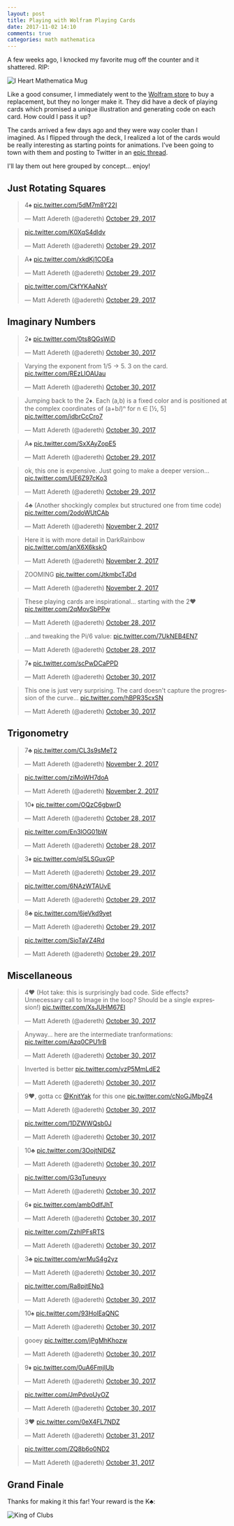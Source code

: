 ```yaml
---
layout: post
title: Playing with Wolfram Playing Cards
date: 2017-11-02 14:10
comments: true
categories: math mathematica
---
```

A few weeks ago, I knocked my favorite mug off the counter and it shattered.  RIP:

![I Heart Mathematica Mug](/images/mug.jpg)

Like a good consumer, I immediately went to the [Wolfram store](https://store.wolfram.com/view/misc/) to buy a replacement, but they no longer make it.  They did have a deck of playing cards which promised a unique illustration and generating code on each card.  How could I pass it up?

The cards arrived a few days ago and they were way cooler than I imagined.  As I flipped through the deck, I realized a lot of the cards would be really interesting as starting points for animations.  I've been going to town with them and posting to Twitter in an [epic thread](https://twitter.com/adereth/status/924409121033428992).

I'll lay them out here grouped by concept... enjoy!

## Just Rotating Squares

<blockquote class="twitter-tweet" data-conversation="none" data-lang="en"><p lang="und" dir="ltr">4♠️ <a href="https://t.co/5dM7m8Y22I">pic.twitter.com/5dM7m8Y22I</a></p>&mdash; Matt Adereth (@adereth) <a href="https://twitter.com/adereth/status/924436924592304128?ref_src=twsrc%5Etfw">October 29, 2017</a></blockquote>
<script async src="https://platform.twitter.com/widgets.js" charset="utf-8"></script>
<blockquote class="twitter-tweet" data-conversation="none" data-lang="en"><p lang="und" dir="ltr"><a href="https://t.co/K0XqS4dldv">pic.twitter.com/K0XqS4dldv</a></p>&mdash; Matt Adereth (@adereth) <a href="https://twitter.com/adereth/status/924437154054381568?ref_src=twsrc%5Etfw">October 29, 2017</a></blockquote>
<script async src="https://platform.twitter.com/widgets.js" charset="utf-8"></script>

<blockquote class="twitter-tweet" data-conversation="none" data-lang="en"><p lang="und" dir="ltr">A♦️ <a href="https://t.co/xkdKj1COEa">pic.twitter.com/xkdKj1COEa</a></p>&mdash; Matt Adereth (@adereth) <a href="https://twitter.com/adereth/status/924773153921843200?ref_src=twsrc%5Etfw">October 29, 2017</a></blockquote>
<script async src="https://platform.twitter.com/widgets.js" charset="utf-8"></script>
<blockquote class="twitter-tweet" data-conversation="none" data-lang="en"><p lang="und" dir="ltr"><a href="https://t.co/CkfYKAaNsY">pic.twitter.com/CkfYKAaNsY</a></p>&mdash; Matt Adereth (@adereth) <a href="https://twitter.com/adereth/status/924773351377137664?ref_src=twsrc%5Etfw">October 29, 2017</a></blockquote>
<script async src="https://platform.twitter.com/widgets.js" charset="utf-8"></script>


## Imaginary Numbers

<blockquote class="twitter-tweet" data-conversation="none" data-lang="en"><p lang="und" dir="ltr">2♦️ <a href="https://t.co/0ts8QGsWiD">pic.twitter.com/0ts8QGsWiD</a></p>&mdash; Matt Adereth (@adereth) <a href="https://twitter.com/adereth/status/924828198369505280?ref_src=twsrc%5Etfw">October 30, 2017</a></blockquote>
<script async src="https://platform.twitter.com/widgets.js" charset="utf-8"></script>
<blockquote class="twitter-tweet" data-conversation="none" data-lang="en"><p lang="en" dir="ltr">Varying the exponent from 1/5 -&gt; 5. 3 on the card. <a href="https://t.co/REzLlOAUau">pic.twitter.com/REzLlOAUau</a></p>&mdash; Matt Adereth (@adereth) <a href="https://twitter.com/adereth/status/924828552704401408?ref_src=twsrc%5Etfw">October 30, 2017</a></blockquote>
<script async src="https://platform.twitter.com/widgets.js" charset="utf-8"></script>
<blockquote class="twitter-tweet" data-conversation="none" data-lang="en"><p lang="en" dir="ltr">Jumping back to the 2♦️. Each (a,b) is a fixed color and is positioned at the complex coordinates of (a+bⅈ)ⁿ for n ∈ [½, 5] <a href="https://t.co/idbrCcCro7">pic.twitter.com/idbrCcCro7</a></p>&mdash; Matt Adereth (@adereth) <a href="https://twitter.com/adereth/status/924842259744407552?ref_src=twsrc%5Etfw">October 30, 2017</a></blockquote>
<script async src="https://platform.twitter.com/widgets.js" charset="utf-8"></script>


<blockquote class="twitter-tweet" data-conversation="none" data-lang="en"><p lang="und" dir="ltr">A♠️ <a href="https://t.co/SxXAyZopE5">pic.twitter.com/SxXAyZopE5</a></p>&mdash; Matt Adereth (@adereth) <a href="https://twitter.com/adereth/status/924440913044049922?ref_src=twsrc%5Etfw">October 29, 2017</a></blockquote>
<script async src="https://platform.twitter.com/widgets.js" charset="utf-8"></script>
<blockquote class="twitter-tweet" data-conversation="none" data-lang="en"><p lang="en" dir="ltr">ok, this one is expensive.  Just going to make a deeper version... <a href="https://t.co/UE6Z97cKo3">pic.twitter.com/UE6Z97cKo3</a></p>&mdash; Matt Adereth (@adereth) <a href="https://twitter.com/adereth/status/924441133949665280?ref_src=twsrc%5Etfw">October 29, 2017</a></blockquote>
<script async src="https://platform.twitter.com/widgets.js" charset="utf-8"></script>


<blockquote class="twitter-tweet" data-conversation="none" data-lang="en"><p lang="en" dir="ltr">4♣️ (Another shockingly complex but structured one from time code) <a href="https://t.co/2odoWUtCAb">pic.twitter.com/2odoWUtCAb</a></p>&mdash; Matt Adereth (@adereth) <a href="https://twitter.com/adereth/status/926103944832598016?ref_src=twsrc%5Etfw">November 2, 2017</a></blockquote>
<script async src="https://platform.twitter.com/widgets.js" charset="utf-8"></script>
<blockquote class="twitter-tweet" data-conversation="none" data-lang="en"><p lang="en" dir="ltr">Here it is with more detail in DarkRainbow <a href="https://t.co/anX6X6kskO">pic.twitter.com/anX6X6kskO</a></p>&mdash; Matt Adereth (@adereth) <a href="https://twitter.com/adereth/status/926104171736055814?ref_src=twsrc%5Etfw">November 2, 2017</a></blockquote>
<script async src="https://platform.twitter.com/widgets.js" charset="utf-8"></script>
<blockquote class="twitter-tweet" data-conversation="none" data-lang="en"><p lang="en" dir="ltr">ZOOMING <a href="https://t.co/JtkmbcTJDd">pic.twitter.com/JtkmbcTJDd</a></p>&mdash; Matt Adereth (@adereth) <a href="https://twitter.com/adereth/status/926104884801298432?ref_src=twsrc%5Etfw">November 2, 2017</a></blockquote>
<script async src="https://platform.twitter.com/widgets.js" charset="utf-8"></script>

<blockquote class="twitter-tweet" data-lang="en"><p lang="en" dir="ltr">These playing cards are inspirational... starting with the 2♥️ <a href="https://t.co/2qMovSbPPw">pic.twitter.com/2qMovSbPPw</a></p>&mdash; Matt Adereth (@adereth) <a href="https://twitter.com/adereth/status/924409121033428992?ref_src=twsrc%5Etfw">October 28, 2017</a></blockquote>
<script async src="https://platform.twitter.com/widgets.js" charset="utf-8"></script>
<blockquote class="twitter-tweet" data-conversation="none" data-lang="en"><p lang="en" dir="ltr">...and tweaking the Pi/6 value: <a href="https://t.co/7UkNEB4EN7">pic.twitter.com/7UkNEB4EN7</a></p>&mdash; Matt Adereth (@adereth) <a href="https://twitter.com/adereth/status/924409333269409797?ref_src=twsrc%5Etfw">October 28, 2017</a></blockquote>
<script async src="https://platform.twitter.com/widgets.js" charset="utf-8"></script>

<blockquote class="twitter-tweet" data-conversation="none" data-lang="en"><p lang="und" dir="ltr">7♠️ <a href="https://t.co/scPwDCaPPD">pic.twitter.com/scPwDCaPPD</a></p>&mdash; Matt Adereth (@adereth) <a href="https://twitter.com/adereth/status/924831970646835200?ref_src=twsrc%5Etfw">October 30, 2017</a></blockquote>
<script async src="https://platform.twitter.com/widgets.js" charset="utf-8"></script>
<blockquote class="twitter-tweet" data-conversation="none" data-lang="en"><p lang="en" dir="ltr">This one is just very surprising. The card doesn&#39;t capture the progression of the curve... <a href="https://t.co/hBPR35cxSN">pic.twitter.com/hBPR35cxSN</a></p>&mdash; Matt Adereth (@adereth) <a href="https://twitter.com/adereth/status/924833015699615744?ref_src=twsrc%5Etfw">October 30, 2017</a></blockquote>
<script async src="https://platform.twitter.com/widgets.js" charset="utf-8"></script>

## Trigonometry

<blockquote class="twitter-tweet" data-conversation="none" data-lang="en"><p lang="und" dir="ltr">7♣️ <a href="https://t.co/CL3s9sMeT2">pic.twitter.com/CL3s9sMeT2</a></p>&mdash; Matt Adereth (@adereth) <a href="https://twitter.com/adereth/status/925930489977847808?ref_src=twsrc%5Etfw">November 2, 2017</a></blockquote>
<script async src="https://platform.twitter.com/widgets.js" charset="utf-8"></script>
<blockquote class="twitter-tweet" data-conversation="none" data-lang="en"><p lang="und" dir="ltr"><a href="https://t.co/ziMoWH7doA">pic.twitter.com/ziMoWH7doA</a></p>&mdash; Matt Adereth (@adereth) <a href="https://twitter.com/adereth/status/925930734036041728?ref_src=twsrc%5Etfw">November 2, 2017</a></blockquote>
<script async src="https://platform.twitter.com/widgets.js" charset="utf-8"></script>


<blockquote class="twitter-tweet" data-conversation="none" data-lang="en"><p lang="und" dir="ltr">10♦️ <a href="https://t.co/OQzC6gbwrD">pic.twitter.com/OQzC6gbwrD</a></p>&mdash; Matt Adereth (@adereth) <a href="https://twitter.com/adereth/status/924412632706162688?ref_src=twsrc%5Etfw">October 28, 2017</a></blockquote>
<script async src="https://platform.twitter.com/widgets.js" charset="utf-8"></script>
<blockquote class="twitter-tweet" data-conversation="none" data-lang="en"><p lang="und" dir="ltr"><a href="https://t.co/En3lOG01bW">pic.twitter.com/En3lOG01bW</a></p>&mdash; Matt Adereth (@adereth) <a href="https://twitter.com/adereth/status/924412789497643009?ref_src=twsrc%5Etfw">October 28, 2017</a></blockquote>
<script async src="https://platform.twitter.com/widgets.js" charset="utf-8"></script>

<blockquote class="twitter-tweet" data-conversation="none" data-lang="en"><p lang="und" dir="ltr">3♦️ <a href="https://t.co/ql5LSGuxGP">pic.twitter.com/ql5LSGuxGP</a></p>&mdash; Matt Adereth (@adereth) <a href="https://twitter.com/adereth/status/924426032244965377?ref_src=twsrc%5Etfw">October 29, 2017</a></blockquote>
<script async src="https://platform.twitter.com/widgets.js" charset="utf-8"></script>
<blockquote class="twitter-tweet" data-conversation="none" data-lang="en"><p lang="und" dir="ltr"><a href="https://t.co/6NAzWTAUvE">pic.twitter.com/6NAzWTAUvE</a></p>&mdash; Matt Adereth (@adereth) <a href="https://twitter.com/adereth/status/924426193369120769?ref_src=twsrc%5Etfw">October 29, 2017</a></blockquote>
<script async src="https://platform.twitter.com/widgets.js" charset="utf-8"></script>

<blockquote class="twitter-tweet" data-conversation="none" data-lang="en"><p lang="und" dir="ltr">8♣️ <a href="https://t.co/6jeVkd9yet">pic.twitter.com/6jeVkd9yet</a></p>&mdash; Matt Adereth (@adereth) <a href="https://twitter.com/adereth/status/924692880114909184?ref_src=twsrc%5Etfw">October 29, 2017</a></blockquote>
<script async src="https://platform.twitter.com/widgets.js" charset="utf-8"></script>
<blockquote class="twitter-tweet" data-conversation="none" data-lang="en"><p lang="und" dir="ltr"><a href="https://t.co/SioTaVZ4Rd">pic.twitter.com/SioTaVZ4Rd</a></p>&mdash; Matt Adereth (@adereth) <a href="https://twitter.com/adereth/status/924692980526546944?ref_src=twsrc%5Etfw">October 29, 2017</a></blockquote>
<script async src="https://platform.twitter.com/widgets.js" charset="utf-8"></script>


## Miscellaneous

<blockquote class="twitter-tweet" data-conversation="none" data-lang="en"><p lang="en" dir="ltr">4♥️ (Hot take: this is surprisingly bad code. Side effects? Unnecessary call to Image in the loop? Should be a single expression!) <a href="https://t.co/XsJUHM67El">pic.twitter.com/XsJUHM67El</a></p>&mdash; Matt Adereth (@adereth) <a href="https://twitter.com/adereth/status/925030749857652736?ref_src=twsrc%5Etfw">October 30, 2017</a></blockquote>
<script async src="https://platform.twitter.com/widgets.js" charset="utf-8"></script>
<blockquote class="twitter-tweet" data-conversation="none" data-lang="en"><p lang="en" dir="ltr">Anyway... here are the intermediate tranformations: <a href="https://t.co/Azq0CPU1rB">pic.twitter.com/Azq0CPU1rB</a></p>&mdash; Matt Adereth (@adereth) <a href="https://twitter.com/adereth/status/925031090250584064?ref_src=twsrc%5Etfw">October 30, 2017</a></blockquote>
<script async src="https://platform.twitter.com/widgets.js" charset="utf-8"></script>
<blockquote class="twitter-tweet" data-conversation="none" data-lang="en"><p lang="en" dir="ltr">Inverted is better <a href="https://t.co/vzP5MmLdE2">pic.twitter.com/vzP5MmLdE2</a></p>&mdash; Matt Adereth (@adereth) <a href="https://twitter.com/adereth/status/925032658941308928?ref_src=twsrc%5Etfw">October 30, 2017</a></blockquote>
<script async src="https://platform.twitter.com/widgets.js" charset="utf-8"></script>


<blockquote class="twitter-tweet" data-conversation="none" data-lang="en"><p lang="en" dir="ltr">9❤️, gotta cc <a href="https://twitter.com/KnitYak?ref_src=twsrc%5Etfw">@KnitYak</a> for this one <a href="https://t.co/cNoGJMbgZ4">pic.twitter.com/cNoGJMbgZ4</a></p>&mdash; Matt Adereth (@adereth) <a href="https://twitter.com/adereth/status/924854571670761472?ref_src=twsrc%5Etfw">October 30, 2017</a></blockquote>
<script async src="https://platform.twitter.com/widgets.js" charset="utf-8"></script>
<blockquote class="twitter-tweet" data-conversation="none" data-lang="en"><p lang="und" dir="ltr"><a href="https://t.co/1DZWWQsb0J">pic.twitter.com/1DZWWQsb0J</a></p>&mdash; Matt Adereth (@adereth) <a href="https://twitter.com/adereth/status/924854816722976768?ref_src=twsrc%5Etfw">October 30, 2017</a></blockquote>
<script async src="https://platform.twitter.com/widgets.js" charset="utf-8"></script>








<blockquote class="twitter-tweet" data-conversation="none" data-lang="en"><p lang="und" dir="ltr">10♣️ <a href="https://t.co/3OojtNlD6Z">pic.twitter.com/3OojtNlD6Z</a></p>&mdash; Matt Adereth (@adereth) <a href="https://twitter.com/adereth/status/924827151362174976?ref_src=twsrc%5Etfw">October 30, 2017</a></blockquote>
<script async src="https://platform.twitter.com/widgets.js" charset="utf-8"></script>
<blockquote class="twitter-tweet" data-lang="en"><p lang="und" dir="ltr"><a href="https://t.co/G3qTuneuyv">pic.twitter.com/G3qTuneuyv</a></p>&mdash; Matt Adereth (@adereth) <a href="https://twitter.com/adereth/status/924827305343516672?ref_src=twsrc%5Etfw">October 30, 2017</a></blockquote>
<script async src="https://platform.twitter.com/widgets.js" charset="utf-8"></script>






<blockquote class="twitter-tweet" data-conversation="none" data-lang="en"><p lang="und" dir="ltr">6♦️ <a href="https://t.co/ambOdlfJhT">pic.twitter.com/ambOdlfJhT</a></p>&mdash; Matt Adereth (@adereth) <a href="https://twitter.com/adereth/status/924846505684475904?ref_src=twsrc%5Etfw">October 30, 2017</a></blockquote>
<script async src="https://platform.twitter.com/widgets.js" charset="utf-8"></script>
<blockquote class="twitter-tweet" data-conversation="none" data-lang="en"><p lang="und" dir="ltr"><a href="https://t.co/ZzhlPFsRTS">pic.twitter.com/ZzhlPFsRTS</a></p>&mdash; Matt Adereth (@adereth) <a href="https://twitter.com/adereth/status/924846654410301441?ref_src=twsrc%5Etfw">October 30, 2017</a></blockquote>
<script async src="https://platform.twitter.com/widgets.js" charset="utf-8"></script>


<blockquote class="twitter-tweet" data-conversation="none" data-lang="en"><p lang="und" dir="ltr">3♣️ <a href="https://t.co/wrMuS4g2yz">pic.twitter.com/wrMuS4g2yz</a></p>&mdash; Matt Adereth (@adereth) <a href="https://twitter.com/adereth/status/924851247475187713?ref_src=twsrc%5Etfw">October 30, 2017</a></blockquote>
<script async src="https://platform.twitter.com/widgets.js" charset="utf-8"></script>
<blockquote class="twitter-tweet" data-conversation="none" data-lang="en"><p lang="und" dir="ltr"><a href="https://t.co/Ra8pjtENp3">pic.twitter.com/Ra8pjtENp3</a></p>&mdash; Matt Adereth (@adereth) <a href="https://twitter.com/adereth/status/924851443332399105?ref_src=twsrc%5Etfw">October 30, 2017</a></blockquote>
<script async src="https://platform.twitter.com/widgets.js" charset="utf-8"></script>




<blockquote class="twitter-tweet" data-conversation="none" data-lang="en"><p lang="und" dir="ltr">10♠️ <a href="https://t.co/93HolEaQNC">pic.twitter.com/93HolEaQNC</a></p>&mdash; Matt Adereth (@adereth) <a href="https://twitter.com/adereth/status/924856311736442880?ref_src=twsrc%5Etfw">October 30, 2017</a></blockquote>
<script async src="https://platform.twitter.com/widgets.js" charset="utf-8"></script>
<blockquote class="twitter-tweet" data-conversation="none" data-lang="en"><p lang="en" dir="ltr">gooey <a href="https://t.co/jPgMhKhozw">pic.twitter.com/jPgMhKhozw</a></p>&mdash; Matt Adereth (@adereth) <a href="https://twitter.com/adereth/status/924857405619429376?ref_src=twsrc%5Etfw">October 30, 2017</a></blockquote>
<script async src="https://platform.twitter.com/widgets.js" charset="utf-8"></script>


<blockquote class="twitter-tweet" data-conversation="none" data-lang="en"><p lang="und" dir="ltr">9♦️ <a href="https://t.co/0uA6FmjIUb">pic.twitter.com/0uA6FmjIUb</a></p>&mdash; Matt Adereth (@adereth) <a href="https://twitter.com/adereth/status/924864434077515778?ref_src=twsrc%5Etfw">October 30, 2017</a></blockquote>
<script async src="https://platform.twitter.com/widgets.js" charset="utf-8"></script>
<blockquote class="twitter-tweet" data-conversation="none" data-lang="en"><p lang="und" dir="ltr"><a href="https://t.co/JmPdvoUyOZ">pic.twitter.com/JmPdvoUyOZ</a></p>&mdash; Matt Adereth (@adereth) <a href="https://twitter.com/adereth/status/924864537911738368?ref_src=twsrc%5Etfw">October 30, 2017</a></blockquote>
<script async src="https://platform.twitter.com/widgets.js" charset="utf-8"></script>



<blockquote class="twitter-tweet" data-conversation="none" data-lang="en"><p lang="und" dir="ltr">3♥️ <a href="https://t.co/0eX4FL7NDZ">pic.twitter.com/0eX4FL7NDZ</a></p>&mdash; Matt Adereth (@adereth) <a href="https://twitter.com/adereth/status/925174812997070848?ref_src=twsrc%5Etfw">October 31, 2017</a></blockquote>
<script async src="https://platform.twitter.com/widgets.js" charset="utf-8"></script>
<blockquote class="twitter-tweet" data-conversation="none" data-lang="en"><p lang="und" dir="ltr"><a href="https://t.co/ZQ8b6o0ND2">pic.twitter.com/ZQ8b6o0ND2</a></p>&mdash; Matt Adereth (@adereth) <a href="https://twitter.com/adereth/status/925174978344976384?ref_src=twsrc%5Etfw">October 31, 2017</a></blockquote>
<script async src="https://platform.twitter.com/widgets.js" charset="utf-8"></script>

## Grand Finale

Thanks for making it this far!  Your reward is the K♣:

![King of Clubs](/images/wolfram.jpg)

